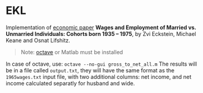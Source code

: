 # EKL
Implementation of [economic paper](http://www1.idc.ac.il/Faculty/Eckstein/pdf/EKL.pdf) **Wages and Employment of Married vs. Unmarried Individuals: Cohorts born 1935 – 1975**, by Zvi Eckstein, Michael Keane and Osnat Lifshitz.

> Note: [octave](https://www.gnu.org/software/octave/) or Matlab must be installed

In case of octave, use:
```octave --no-gui gross_to_net_all.m```
The results will be in a file called ```output.txt```, they will have the same format as the ```1965wages.txt``` input file, with two additional columns: net income, and net income calculated separatly for husband and wide.
